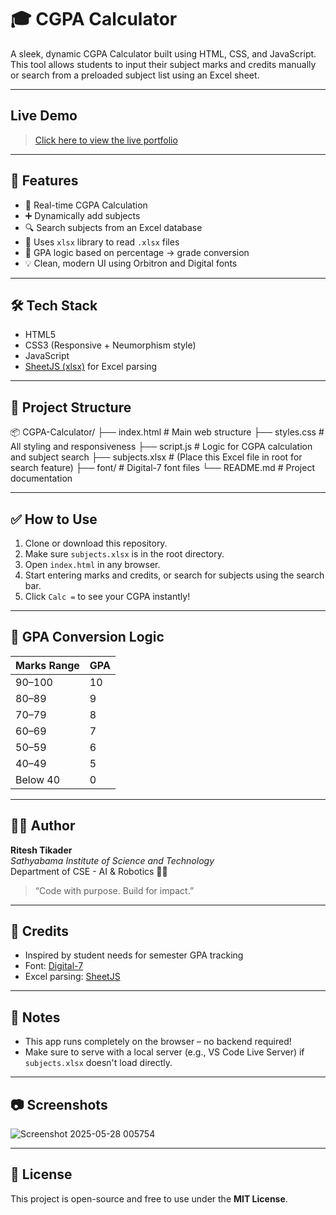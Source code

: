 # 🎓 CGPA Calculator

A sleek, dynamic CGPA Calculator built using HTML, CSS, and JavaScript. This tool allows students to input their subject marks and credits manually or search from a preloaded subject list using an Excel sheet.

---

## Live Demo

> [Click here to view the live portfolio](https://ritesh-45.github.io/Calc/)
---

## 🚀 Features

- 🎯 Real-time CGPA Calculation
- ➕ Dynamically add subjects
- 🔍 Search subjects from an Excel database
- 📄 Uses `xlsx` library to read `.xlsx` files
- 🧮 GPA logic based on percentage → grade conversion
- 💡 Clean, modern UI using Orbitron and Digital fonts

---

## 🛠️ Tech Stack

- HTML5  
- CSS3 (Responsive + Neumorphism style)  
- JavaScript  
- [SheetJS (xlsx)](https://github.com/SheetJS/sheetjs) for Excel parsing  

---

## 📁 Project Structure

📦 CGPA-Calculator/
├── index.html # Main web structure
├── styles.css # All styling and responsiveness
├── script.js # Logic for CGPA calculation and subject search
├── subjects.xlsx # (Place this Excel file in root for search feature)
├── font/ # Digital-7 font files
└── README.md # Project documentation


---

## ✅ How to Use

1. Clone or download this repository.
2. Make sure `subjects.xlsx` is in the root directory.
3. Open `index.html` in any browser.
4. Start entering marks and credits, or search for subjects using the search bar.
5. Click `Calc =` to see your CGPA instantly!

---

## 📐 GPA Conversion Logic

| Marks Range | GPA |
|-------------|-----|
| 90–100      | 10  |
| 80–89       | 9   |
| 70–79       | 8   |
| 60–69       | 7   |
| 50–59       | 6   |
| 40–49       | 5   |
| Below 40    | 0   |

---

## 🙋‍♂️ Author

**Ritesh Tikader**  
_Sathyabama Institute of Science and Technology_  
Department of CSE - AI & Robotics 🧠🤖  
> “Code with purpose. Build for impact.”  

---

## 🌟 Credits

- Inspired by student needs for semester GPA tracking
- Font: [Digital-7](https://www.dafont.com/digital-7.font)
- Excel parsing: [SheetJS](https://sheetjs.com/)

---

## 📌 Notes

- This app runs completely on the browser – no backend required!
- Make sure to serve with a local server (e.g., VS Code Live Server) if `subjects.xlsx` doesn't load directly.

---

## 📷 Screenshots

![Screenshot 2025-05-28 005754](https://github.com/user-attachments/assets/ba2120b2-e958-4d12-bd55-d0319005c888)



---

## 📄 License

This project is open-source and free to use under the **MIT License**.
